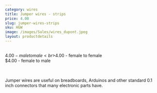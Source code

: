 ```yaml
---
category: wires
title: Jumper wires - strips
price: 4.00
slug: jumper-wires-strips
sku: HGW
image: /images/Sales/wires_dupont.jpeg
layout: productdetails
---
```


<br>$4.00 - male to male
<br>$4.00 - female to female
<br>$4.00 - female to male

<br><br>Jumper wires are useful on breadboards, Arduinos and other standard 0.1 inch connectors that many electronic parts have.
